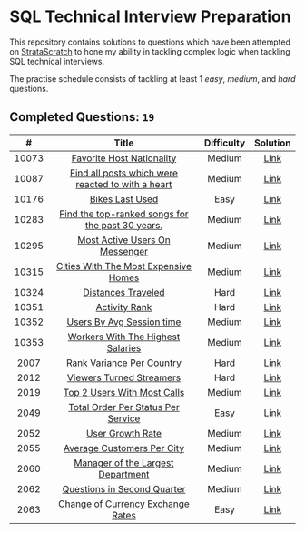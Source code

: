 # SQL Technical Interview Preparation

This repository contains solutions to questions which have been attempted on [StrataScratch](https://www.stratascratch.com) to hone my ability in tackling complex logic when tackling SQL technical interviews.

The practise schedule consists of tackling at least 1 *easy*, *medium*, and *hard* questions.

## Completed Questions: `19`
|  #  | Title | Difficulty | Solution |
|:---:|:-----:|:----------:|:--------:|
|10073|[Favorite Host Nationality](https://platform.stratascratch.com/coding/10073-favorite-host-nationality?python&utm_source=youtube&utm_medium=click&utm_campaign=YT+description+link)|Medium|[Link](https://github.com/wtlow003/stratascratch-daily/blob/main/sql/10073.sql)
|10087|[Find all posts which were reacted to with a heart](https://platform.stratascratch.com/coding/10087-find-all-posts-which-were-reacted-to-with-a-heart?python=)|Medium|[Link](https://github.com/wtlow003/stratascratch-daily/blob/main/sql/10087.sql)
|10176|[Bikes Last Used](https://platform.stratascratch.com/coding/10176-bikes-last-used?python=)|Easy|[Link](https://github.com/wtlow003/stratascratch-daily/blob/main/sql/10176.sql)
|10283|[Find the top-ranked songs for the past 30 years.](https://platform.stratascratch.com/coding/10283-find-the-top-ranked-songs-for-the-past-30-years?python=)|Medium|[Link](https://github.com/wtlow003/stratascratch-daily/blob/main/sql/10283.sql)
|10295|[Most Active Users On Messenger](https://platform.stratascratch.com/coding/10295-most-active-users-on-messenger?python=)|Medium|[Link](https://github.com/wtlow003/stratascratch-daily/blob/main/sql/10295.sql)
|10315|[Cities With The Most Expensive Homes](https://platform.stratascratch.com/coding/10315-cities-with-the-most-expensive-homes?python=)|Medium|[Link](https://github.com/wtlow003/stratascratch-daily/blob/main/sql/10315.sql)
|10324|[Distances Traveled](https://platform.stratascratch.com/coding/10324-distances-traveled?python=)|Hard|[Link](https://github.com/wtlow003/stratascratch-daily/blob/main/sql/10324.sql)
|10351|[Activity Rank](https://platform.stratascratch.com/coding/10351-activity-rank?python=)|Hard|[Link](https://github.com/wtlow003/stratascratch-daily/blob/main/sql/10351.sql)
|10352|[Users By Avg Session time](https://platform.stratascratch.com/coding/10352-users-by-avg-session-time?python=)|Medium|[Link](https://github.com/wtlow003/stratascratch-daily/blob/main/sql/10352.sql)
|10353|[Workers With The Highest Salaries](https://platform.stratascratch.com/coding/10353-workers-with-the-highest-salaries?python=)|Medium|[Link](https://github.com/wtlow003/stratascratch-daily/blob/main/sql/10353.sql)
|2007|[Rank Variance Per Country](https://platform.stratascratch.com/coding/2007-rank-variance-per-country?python&utm_source=youtube&utm_medium=click&utm_campaign=YT+description+link)|Hard|[Link](https://github.com/wtlow003/stratascratch-daily/blob/main/sql/2007.sql)
|2012|[Viewers Turned Streamers](https://platform.stratascratch.com/coding/2012-viewers-turned-streamers)|Hard|[Link](https://github.com/wtlow003/stratascratch-daily/blob/main/sql/2012.sql)
|2019|[Top 2 Users With Most Calls](https://platform.stratascratch.com/coding/2019-top-2-users-with-most-calls?)|Medium|[Link](https://github.com/wtlow003/stratascratch-daily/blob/main/sql/2019.sql)
|2049|[Total Order Per Status Per Service](https://platform.stratascratch.com/coding/2049-total-order-per-status-per-service?python=)|Easy|[Link](https://github.com/wtlow003/stratascratch-daily/blob/main/sql/2049.sql)
|2052|[User Growth Rate](https://platform.stratascratch.com/coding/2052-user-growth-rate?python=)|Medium|[Link](https://github.com/wtlow003/stratascratch-daily/blob/main/sql/2052.sql)
|2055|[Average Customers Per City](https://platform.stratascratch.com/coding/2055-average-customers-per-city?python=)|Medium|[Link](https://github.com/wtlow003/stratascratch-daily/blob/main/sql/2055.sql)
|2060|[Manager of the Largest Department](https://platform.stratascratch.com/coding/2060-manager-of-the-largest-department?python=)|Medium|[Link](https://github.com/wtlow003/stratascratch-daily/blob/main/sql/2060.sql)
|2062|[Questions in Second Quarter](https://platform.stratascratch.com/coding/2062-questions-in-second-quarter?python=)|Medium|[Link](https://github.com/wtlow003/stratascratch-daily/blob/main/sql/2062.sql)
|2063|[Change of Currency Exchange Rates](https://platform.stratascratch.com/coding/2063-change-of-currency-exchange-rates?python=)|Easy|[Link](https://github.com/wtlow003/stratascratch-daily/blob/main/sql/2063.sql)
